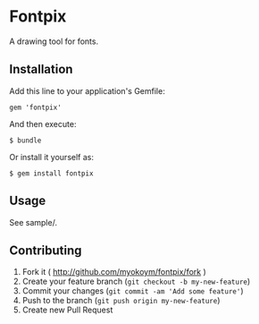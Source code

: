 # Fontpix

A drawing tool for fonts.

## Installation

Add this line to your application's Gemfile:

    gem 'fontpix'

And then execute:

    $ bundle

Or install it yourself as:

    $ gem install fontpix

## Usage

See sample/.

## Contributing

1. Fork it ( http://github.com/myokoym/fontpix/fork )
2. Create your feature branch (`git checkout -b my-new-feature`)
3. Commit your changes (`git commit -am 'Add some feature'`)
4. Push to the branch (`git push origin my-new-feature`)
5. Create new Pull Request
